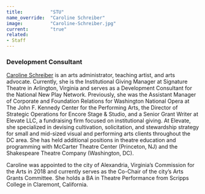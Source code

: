 ```yaml
---
title:          "STU"
name_override:  "Caroline Schreiber"
image:          "Caroline-Schreiber.jpg"
current:        "true"
related:
- Staff
---
```


### Development Consultant

[Caroline Schreiber](https://newplayexchange.org/users/46219/caroline-schreiber) is an arts administrator, teaching artist, and arts advocate. Currently, she is the Institutional Giving Manager at Signature Theatre in Arlington, Virginia and serves as a Development Consultant for the National New Play Network. Previously, she was the Assistant Manager of Corporate and Foundation Relations for Washington National Opera at The John F. Kennedy Center for the Performing Arts, the Director of Strategic Operations for Encore Stage & Studio, and a Senior Grant Writer at Elevate LLC, a fundraising firm focused on institutional giving. At Elevate, she specialized in devising cultivation, solicitation, and stewardship strategy for small and mid-sized visual and performing arts clients throughout the DC area. She has held additional positions in theatre education and programming with McCarter Theatre Center (Princeton, NJ) and the Shakespeare Theatre Company (Washington, DC).

Caroline was appointed to the city of Alexandria, Virginia’s Commission for the Arts in 2018 and currently serves as the Co-Chair of the city’s Arts Grants Committee. She holds a BA in Theatre Performance from Scripps College in Claremont, California.

